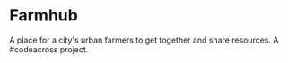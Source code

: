 # Farmhub

A place for a city's urban farmers to get together and share resources. A #codeacross project.